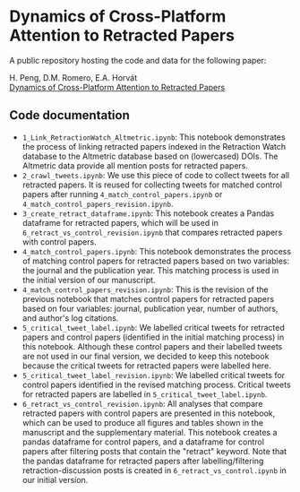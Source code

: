 # Dynamics of Cross-Platform Attention to Retracted Papers

A public repository hosting the code and data for the following paper:

H. Peng, D.M. Romero, E.A. Horvát </br>
[Dynamics of Cross-Platform Attention to Retracted Papers](https://arxiv.org/abs/2110.07798) </br>

## Code documentation

* `1_Link_RetractionWatch_Altmetric.ipynb`: This notebook demonstrates the process of linking retracted papers indexed in the Retraction Watch database to the Altmetric database based on (lowercased) DOIs. The Altmetric data provide all mention posts for retracted papers.
* `2_crawl_tweets.ipynb`: We use this piece of code to collect tweets for all retracted papers. It is reused for collecting tweets for matched control papers after running `4_match_control_papers.ipynb` or `4_match_control_papers_revision.ipynb`.
* `3_create_retract_dataframe.ipynb`: This notebook creates a Pandas dataframe for retracted papers, which will be used in `6_retract_vs_control_revision.ipynb` that compares retracted papers with control papers. 
* `4_match_control_papers.ipynb`: This notebook demonstrates the process of matching control papers for retracted papers based on two variables: the journal and the publication year. This matching process is used in the initial version of our manuscript.
* `4_match_control_papers_revision.ipynb`: This is the revision of the previous notebook that matches control papers for retracted papers based on four variables: journal, publication year, number of authors, and author's log citations. 
* `5_critical_tweet_label.ipynb`: We labelled critical tweets for retracted papers and control papers (identified in the initial matching process) in this notebook. Although these control papers and their labelled tweets are not used in our final version, we decided to keep this notebook because the critical tweets for retracted papers were labelled here.
* `5_critical_tweet_label_revision.ipynb`: We labelled critical tweets for control papers identified in the revised matching process. Critical tweets for retracted papers are labelled in `5_critical_tweet_label.ipynb`.
* `6_retract_vs_control_revision.ipynb`: All analyses that compare retracted papers with control papers are presented in this notebook, which can be used to produce all figures and tables shown in the manuscript and the supplementary material. This notebook creates a pandas dataframe for control papers, and a dataframe for control papers after filtering posts that contain the "retract" keyword. Note that the pandas dataframe for retracted papers after labelling/filtering retraction-discussion posts is created in `6_retract_vs_control.ipynb` in our initial version.

